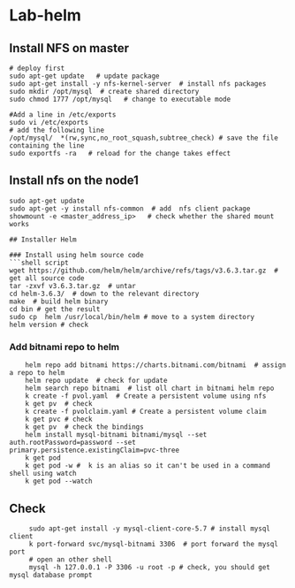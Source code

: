 # Lab-helm

## Install  NFS on master  
```shell
# deploy first
sudo apt-get update   # update package
sudo apt-get install -y nfs-kernel-server  # install nfs packages
sudo mkdir /opt/mysql  # create shared directory
sudo chmod 1777 /opt/mysql   # change to executable mode

#Add a line in /etc/exports  
sudo vi /etc/exports
# add the following line
/opt/mysql/  *(rw,sync,no_root_squash,subtree_check) # save the file containing the line 
sudo exportfs -ra   # reload for the change takes effect
```

## Install nfs on the node1
```shell
sudo apt-get update 
sudo apt-get -y install nfs-common  # add  nfs client package
showmount -e <master_address_ip>   # check whether the shared mount works

## Installer Helm

### Install using helm source code
```shell script
wget https://github.com/helm/helm/archive/refs/tags/v3.6.3.tar.gz  # get all source code
tar -zxvf v3.6.3.tar.gz  # untar 
cd helm-3.6.3/  # down to the relevant directory
make  # build helm binary 
cd bin # get the result
sudo cp  helm /usr/local/bin/helm # move to a system directory
helm version # check 
``` 

### Add  bitnami repo to helm 
```shell script
    helm repo add bitnami https://charts.bitnami.com/bitnami  # assign a repo to helm 
    helm repo update  # check for update
    helm search repo bitnami  # list oll chart in bitnami helm repo
    k create -f pvol.yaml  # Create a persistent volume using nfs
    k get pv  # check
    k create -f pvolclaim.yaml # Create a persistent volume claim 
    k get pvc # check
    k get pv  # check the bindings
    helm install mysql-bitnami bitnami/mysql --set auth.rootPassword=password --set primary.persistence.existingClaim=pvc-three
    k get pod
    k get pod -w #  k is an alias so it can't be used in a command shell using watch
    k get pod --watch 
```

## Check 
```shell script
     sudo apt-get install -y mysql-client-core-5.7 # install mysql client
     k port-forward svc/mysql-bitnami 3306  # port forward the mysql port
     # open an other shell 
     mysql -h 127.0.0.1 -P 3306 -u root -p # check, you should get mysql database prompt
``` 


